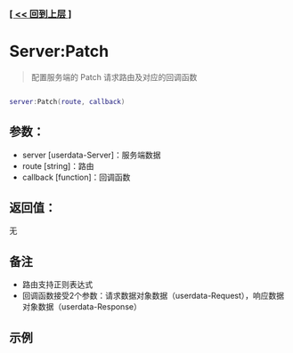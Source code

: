 ### [[ << 回到上层 ]](index.md)

# Server:Patch

> 配置服务端的 Patch 请求路由及对应的回调函数

```lua

server:Patch(route, callback)

```

## 参数：

+ server [userdata-Server]：服务端数据
+ route [string]：路由
+ callback [function]：回调函数

## 返回值：

无

## 备注

+ 路由支持正则表达式
+ 回调函数接受2个参数：请求数据对象数据（userdata-Request），响应数据对象数据（userdata-Response）

## 示例

```lua

```